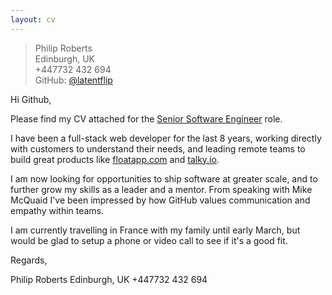 ```yaml
---
layout: cv
---
```


> Philip Roberts    
> Edinburgh, UK    
> +447732 432 694    
> GitHub: [@latentflip](https://github.com/latentflip)    

Hi Github,

Please find my CV attached for the [Senior Software Engineer](https://boards.greenhouse.io/github/jobs/953424) role.

I have been a full-stack web developer for the last 8 years, working directly with customers to understand their needs, and leading remote teams to build great products like [floatapp.com](http://floatapp.com) and [talky.io](http://talky.io).

I am now looking for opportunities to ship software at greater scale, and to further grow my skills as a leader and a mentor. From speaking with Mike McQuaid I've been impressed by how GitHub values communication and empathy within teams.

I am currently travelling in France with my family until early March, but would be glad to setup a phone or video call to see if it's a good fit.

Regards,

Philip Roberts
Edinburgh, UK
+447732 432 694
